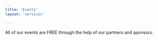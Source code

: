 ```yaml
---
title: 'Events'
layout: 'services'

---
```


All of our events are FREE through the help of our partners and sponsors.